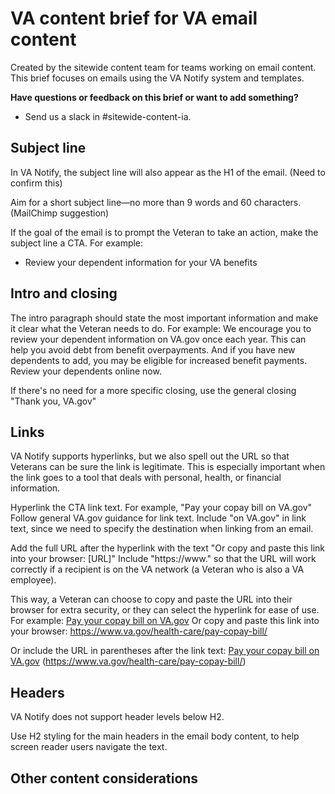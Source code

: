 # VA content brief for VA email content

Created by the sitewide content team for teams working on email content. This brief focuses on emails using the VA Notify system and templates.

**Have questions or feedback on this brief or want to add something?**
- Send us a slack in #sitewide-content-ia.

## Subject line
In VA Notify, the subject line will also appear as the H1 of the email. (Need to confirm this)

Aim for a short subject line—no more than 9 words and 60 characters. (MailChimp suggestion)

If the goal of the email is to prompt the Veteran to take an action, make the subject line a CTA.
For example:
- Review your dependent information for your VA benefits

## Intro and closing
The intro paragraph should state the most important information and make it clear what the Veteran needs to do.
For example:
We encourage you to review your dependent information on VA.gov once each year. This can help you avoid debt from benefit overpayments. And if you have new dependents to add, you may be eligible for increased benefit payments. Review your dependents online now.

If there's no need for a more specific closing, use the general closing "Thank you, VA.gov"

## Links
VA Notify supports hyperlinks, but we also spell out the URL so that Veterans can be sure the link is legitimate. This is especially important when the link goes to a tool that deals with personal, health, or financial information. 

Hyperlink the CTA link text. For example, "Pay your copay bill on VA.gov" 
Follow general VA.gov guidance for link text. Include "on VA.gov" in link text, since we need to specify the destination when linking from an email.

Add the full URL after the hyperlink with the text "Or copy and paste this link into your browser: [URL]" Include "https://www." so that the URL will work correctly if a recipient is on the VA network (a Veteran who is also a VA employee).

This way, a Veteran can choose to copy and paste the URL into their browser for extra security, or they can select the hyperlink for ease of use. 
For example:
[Pay your copay bill on VA.gov](https://www.va.gov/health-care/pay-copay-bill/)
Or copy and paste this link into your browser: https://www.va.gov/health-care/pay-copay-bill/

Or include the URL in parentheses after the link text:
[Pay your copay bill on VA.gov](https://www.va.gov/health-care/pay-copay-bill/)
(https://www.va.gov/health-care/pay-copay-bill/)

## Headers
VA Notify does not support header levels below H2. 

Use H2 styling for the main headers in the email body content, to help screen reader users navigate the text. 

## Other content considerations
